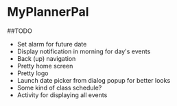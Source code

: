 # MyPlannerPal

##TODO
- Set alarm for future date
- Display notification in morning for day's events
- Back (up) navigation
- Pretty home screen
- Pretty logo
- Launch date picker from dialog popup for better looks
- Some kind of class schedule?
- Activity for displaying all events 
